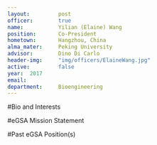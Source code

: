 ```yaml
---
layout:     	post
officer: 		true
name:      		Yilian (Elaine) Wang
position: 		Co-President
hometown: 		Hangzhou, China
alma_mater: 	Peking University
advisor: 		Dino Di Carlo
header-img: 	"img/officers/ElaineWang.jpg"
active: 		false
year:  2017
email: 			
department: 	Bioengineering
---
```


#Bio and Interests


#eGSA Mission Statement


#Past eGSA Position(s)
